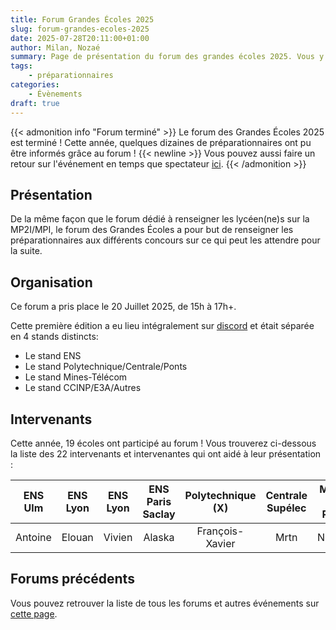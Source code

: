 ```yaml
---
title: Forum Grandes Écoles 2025
slug: forum-grandes-ecoles-2025
date: 2025-07-28T20:11:00+01:00
author: Milan, Nozaé
summary: Page de présentation du forum des grandes écoles 2025. Vous y trouverez toutes les informations concernant le forum des écoles intégrables après une filière MPI-MP2I, édition 2025.
tags:
    - préparationnaires
categories:
    - Évènements
draft: true
---
```


{{< admonition info "Forum terminé" >}}
Le forum des Grandes Écoles 2025 est terminé ! Cette année, quelques dizaines de préparationnaires ont pu être informés grâce au forum ! {{< newline >}}
Vous pouvez aussi faire un retour sur l'événement en temps que spectateur [ici](https://forms.gle/GB5bBJwAM7fjqr9h8).
{{< /admonition >}}

## Présentation

De la même façon que le forum dédié à renseigner les lycéen(ne)s sur la MP2I/MPI, le forum des Grandes Écoles a pour but de renseigner les préparationnaires aux différents concours sur ce qui peut les attendre pour la suite.

## Organisation

Ce forum a pris place le 20 Juillet 2025, de 15h à 17h+.

Cette première édition a eu lieu intégralement sur [discord](https://discord.prepas-mp2i.org) et était séparée en 4 stands distincts:
- Le stand ENS
- Le stand Polytechnique/Centrale/Ponts
- Le stand Mines-Télécom
- Le stand CCINP/E3A/Autres

## Intervenants

Cette année, 19 écoles ont participé au forum ! Vous trouverez ci-dessous la liste des 22 intervenants et intervenantes qui ont aidé à leur présentation :

| ENS Ulm | ENS Lyon | ENS Lyon | ENS Paris Saclay | Polytechnique (X) | Centrale Supélec | Mines de Paris | ENSTA Paris | Télécom SudParis | Télécom Nancy | Télécom Nancy | EURECOM | ENSIIE | ENSIIE | ENS Géomatique | ENSIMAG | ENSAI Rennes | ESISAR | CY Tech | INSA Toulouse | ENSIBS | emlyon |
|:----:|:----:|:----:|:----:|:----:|:----:|:----:|:----:|:----:|:----:|:----:|:----:|:----:|:----:|:----:|:----:|:----:|:----:|:----:|:---:|:---:|:---:|
| Antoine | Elouan | Vivien | Alaska | François-Xavier | Mrtn | Nathan | Théo | Triw | Ganda | Ely | H3xerty | Agryos | Nicolas | Emma (son copain) | Joachim | Maxime | Eros | Chat_Vert | Alain | Margaux | Jeremy |

## Forums précédents

Vous pouvez retrouver la liste de tous les forums et autres événements sur [cette page](/categories/%C3%A9v%C3%A8nements/).